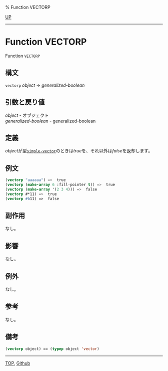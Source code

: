 % Function VECTORP

[UP](15.2.html)  

---

# Function **VECTORP**


Function `VECTORP`


## 構文

`vectorp` *object* => *generalized-boolean*


## 引数と戻り値

*object* - オブジェクト  
*generalized-boolean* - generalized-boolean


## 定義

*object*が型[`simple-vector`](15.2.simple-vector.html)のときは*true*を、それ以外は*false*を返却します。


## 例文

```lisp
(vectorp "aaaaaa") =>  true
(vectorp (make-array 6 :fill-pointer t)) =>  true
(vectorp (make-array '(2 3 4))) =>  false
(vectorp #*11) =>  true
(vectorp #b11) =>  false
```


## 副作用

なし。


## 影響

なし。


## 例外

なし。


## 参考

なし。


## 備考

```lisp
(vectorp object) == (typep object 'vector)
```


---
[TOP](index.html),  [Github](https://github.com/nptcl/npt-japanese)

